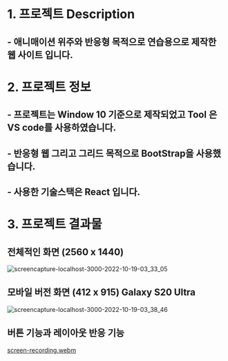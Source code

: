 
# 1. 프로젝트 Description

## - 애니매이션 위주와 반응형 목적으로 연습용으로 제작한 웹 사이트 입니다.

# 2. 프로젝트 정보

## - 프로젝트는 Window 10 기준으로 제작되었고 Tool 은 VS code를 사용하였습니다.
## - 반응형 웹 그리고 그리드 목적으로 BootStrap을 사용했습니다.
## - 사용한 기술스택은 React 입니다.

# 3. 프로젝트 결과물

## 전체적인 화면 (2560 x 1440)
![screencapture-localhost-3000-2022-10-19-03_33_05](https://user-images.githubusercontent.com/105827577/196515785-f700d458-c6d3-4b0d-942e-aa1bb7e04563.png)

## 모바일 버전 화면  (412 x 915) Galaxy S20 Ultra
![screencapture-localhost-3000-2022-10-19-03_38_46](https://user-images.githubusercontent.com/105827577/196516166-13d891ae-994f-4f05-8475-2844d176bc61.png)

## 버튼 기능과 레이아웃 반응 기능 
[screen-recording.webm](https://user-images.githubusercontent.com/105827577/196521217-3416481a-f215-499c-b95f-a61592997aa6.webm)


